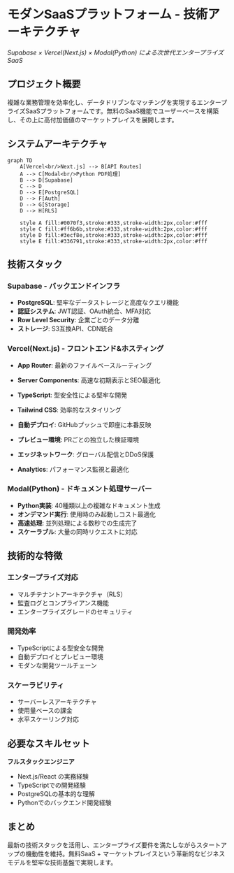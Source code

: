 # モダンSaaSプラットフォーム - 技術アーキテクチャ

*Supabase × Vercel(Next.js) × Modal(Python) による次世代エンタープライズSaaS*

## プロジェクト概要

複雑な業務管理を効率化し、データドリブンなマッチングを実現するエンタープライズSaaSプラットフォームです。無料のSaaS機能でユーザーベースを構築し、その上に高付加価値のマーケットプレイスを展開します。

## システムアーキテクチャ

```mermaid
graph TD
    A[Vercel<br/>Next.js] --> B[API Routes]
    A --> C[Modal<br/>Python PDF処理]
    B --> D[Supabase]
    C --> D
    D --> E[PostgreSQL]
    D --> F[Auth]
    D --> G[Storage]
    D --> H[RLS]
    
    style A fill:#0070f3,stroke:#333,stroke-width:2px,color:#fff
    style C fill:#ff6b6b,stroke:#333,stroke-width:2px,color:#fff
    style D fill:#3ecf8e,stroke:#333,stroke-width:2px,color:#fff
    style E fill:#336791,stroke:#333,stroke-width:2px,color:#fff
```

## 技術スタック

### Supabase - バックエンドインフラ
- **PostgreSQL**: 堅牢なデータストレージと高度なクエリ機能
- **認証システム**: JWT認証、OAuth統合、MFA対応
- **Row Level Security**: 企業ごとのデータ分離
- **ストレージ**: S3互換API、CDN統合

### Vercel(Next.js) - フロントエンド&ホスティング
- **App Router**: 最新のファイルベースルーティング
- **Server Components**: 高速な初期表示とSEO最適化
- **TypeScript**: 型安全性による堅牢な開発
- **Tailwind CSS**: 効率的なスタイリング

- **自動デプロイ**: GitHubプッシュで即座に本番反映
- **プレビュー環境**: PRごとの独立した検証環境
- **エッジネットワーク**: グローバル配信とDDoS保護
- **Analytics**: パフォーマンス監視と最適化

### Modal(Python) - ドキュメント処理サーバー
- **Python実装**: 40種類以上の複雑なドキュメント生成
- **オンデマンド実行**: 使用時のみ起動しコスト最適化
- **高速処理**: 並列処理による数秒での生成完了
- **スケーラブル**: 大量の同時リクエストに対応

## 技術的な特徴

### エンタープライズ対応
- マルチテナントアーキテクチャ（RLS）
- 監査ログとコンプライアンス機能
- エンタープライズグレードのセキュリティ

### 開発効率
- TypeScriptによる型安全な開発
- 自動デプロイとプレビュー環境
- モダンな開発ツールチェーン

### スケーラビリティ
- サーバーレスアーキテクチャ
- 使用量ベースの課金
- 水平スケーリング対応

## 必要なスキルセット

**フルスタックエンジニア**
- Next.js/React の実務経験
- TypeScriptでの開発経験
- PostgreSQLの基本的な理解
- Pythonでのバックエンド開発経験

## まとめ

最新の技術スタックを活用し、エンタープライズ要件を満たしながらスタートアップの機動性を維持。無料SaaS + マーケットプレイスという革新的なビジネスモデルを堅牢な技術基盤で実現します。